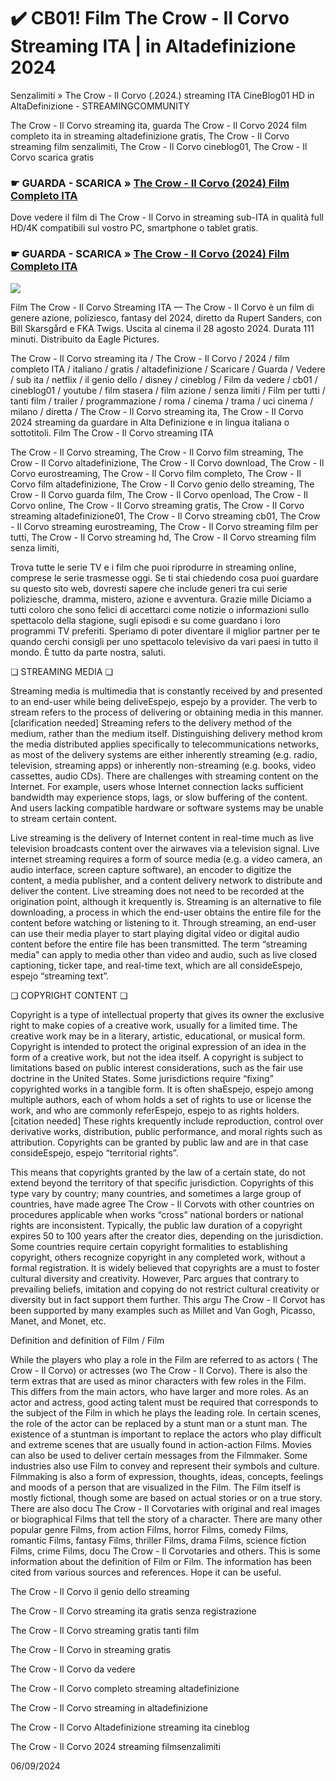 # ✔️ CB01! Film The Crow - Il Corvo Streaming ITA | in Altadefinizione 2024

Senzalimiti » The Crow - Il Corvo (.2024.) streaming ITA CineBlog01 HD in AltaDefinizione - STREAMINGCOMMUNITY

The Crow - Il Corvo streaming ita, guarda The Crow - Il Corvo 2024 film completo ita in streaming altadefinizione gratis, The Crow - Il Corvo streaming film senzalimiti, The Crow - Il Corvo cineblog01, The Crow - Il Corvo scarica gratis

### ☛ GUARDA - SCARICA » [The Crow - Il Corvo (2024) Film Completo ITA](https://t.co/Wi6uxijvQ6)

Dove vedere il film di The Crow - Il Corvo in streaming sub-ITA in qualità full HD/4K compatibili sul vostro PC, smartphone o tablet gratis.

### ☛ GUARDA - SCARICA » [The Crow - Il Corvo (2024) Film Completo ITA](https://t.co/Wi6uxijvQ6)

<p dir="auto"><a href="https://t.co/Wi6uxijvQ6" title="MKVPLAY" rel="nofollow"><img src="https://i.imgur.com/jhNGoEt.gif" style="max-width: 100%;"></a></p>

Film The Crow - Il Corvo Streaming ITA — The Crow - Il Corvo è un film di genere azione, poliziesco, fantasy del 2024, diretto da Rupert Sanders, con Bill Skarsgård e FKA Twigs. Uscita al cinema il 28 agosto 2024. Durata 111 minuti. Distribuito da Eagle Pictures.

The Crow - Il Corvo streaming ita / The Crow - Il Corvo / 2024 / film completo ITA / italiano / gratis / altadefinizione / Scaricare / Guarda / Vedere / sub ita / netflix / il genio dello / disney / cineblog / Film da vedere / cb01 / cineblog01 / youtube / film stasera / film azione / senza limiti / Film per tutti / tanti film / trailer / programmazione / roma / cinema / trama / uci cinema / milano / diretta / The Crow - Il Corvo streaming ita, The Crow - Il Corvo 2024 streaming da guardare in Alta Definizione e in lingua italiana o sottotitoli. Film The Crow - Il Corvo streaming ITA

The Crow - Il Corvo streaming, The Crow - Il Corvo film streaming, The Crow - Il Corvo altadefinizione, The Crow - Il Corvo download, The Crow - Il Corvo eurostreaming, The Crow - Il Corvo film completo, The Crow - Il Corvo film altadefinizione, The Crow - Il Corvo genio dello streaming, The Crow - Il Corvo guarda film, The Crow - Il Corvo openload, The Crow - Il Corvo online, The Crow - Il Corvo streaming gratis, The Crow - Il Corvo streaming altadefinizione01, The Crow - Il Corvo streaming cb01, The Crow - Il Corvo streaming eurostreaming, The Crow - Il Corvo streaming film per tutti, The Crow - Il Corvo streaming hd, The Crow - Il Corvo streaming film senza limiti,

Trova tutte le serie TV e i film che puoi riprodurre in streaming online, comprese le serie trasmesse oggi. Se ti stai chiedendo cosa puoi guardare su questo sito web, dovresti sapere che include generi tra cui serie poliziesche, dramma, mistero, azione e avventura. Grazie mille Diciamo a tutti coloro che sono felici di accettarci come notizie o informazioni sullo spettacolo della stagione, sugli episodi e su come guardano i loro programmi TV preferiti. Speriamo di poter diventare il miglior partner per te quando cerchi consigli per uno spettacolo televisivo da vari paesi in tutto il mondo. È tutto da parte nostra, saluti.

❏ STREAMING MEDIA ❏

Streaming media is multimedia that is constantly received by and presented to an end-user while being deliveEspejo, espejo by a provider. The verb to stream refers to the process of delivering or obtaining media in this manner.[clarification needed] Streaming refers to the delivery method of the medium, rather than the medium itself. Distinguishing delivery method krom the media distributed applies specifically to telecommunications networks, as most of the delivery systems are either inherently streaming (e.g. radio, television, streaming apps) or inherently non-streaming (e.g. books, video cassettes, audio CDs). There are challenges with streaming content on the Internet. For example, users whose Internet connection lacks sufficient bandwidth may experience stops, lags, or slow buffering of the content. And users lacking compatible hardware or software systems may be unable to stream certain content.

Live streaming is the delivery of Internet content in real-time much as live television broadcasts content over the airwaves via a television signal. Live internet streaming requires a form of source media (e.g. a video camera, an audio interface, screen capture software), an encoder to digitize the content, a media publisher, and a content delivery network to distribute and deliver the content. Live streaming does not need to be recorded at the origination point, although it krequently is. Streaming is an alternative to file downloading, a process in which the end-user obtains the entire file for the content before watching or listening to it. Through streaming, an end-user can use their media player to start playing digital video or digital audio content before the entire file has been transmitted. The term “streaming media” can apply to media other than video and audio, such as live closed captioning, ticker tape, and real-time text, which are all consideEspejo, espejo “streaming text”.

❏ COPYRIGHT CONTENT ❏

Copyright is a type of intellectual property that gives its owner the exclusive right to make copies of a creative work, usually for a limited time. The creative work may be in a literary, artistic, educational, or musical form. Copyright is intended to protect the original expression of an idea in the form of a creative work, but not the idea itself. A copyright is subject to limitations based on public interest considerations, such as the fair use doctrine in the United States. Some jurisdictions require “fixing” copyrighted works in a tangible form. It is often shaEspejo, espejo among multiple authors, each of whom holds a set of rights to use or license the work, and who are commonly referEspejo, espejo to as rights holders.[citation needed] These rights krequently include reproduction, control over derivative works, distribution, public performance, and moral rights such as attribution. Copyrights can be granted by public law and are in that case consideEspejo, espejo “territorial rights”.

This means that copyrights granted by the law of a certain state, do not extend beyond the territory of that specific jurisdiction. Copyrights of this type vary by country; many countries, and sometimes a large group of countries, have made agree The Crow - Il Corvots with other countries on procedures applicable when works “cross” national borders or national rights are inconsistent. Typically, the public law duration of a copyright expires 50 to 100 years after the creator dies, depending on the jurisdiction. Some countries require certain copyright formalities to establishing copyright, others recognize copyright in any completed work, without a formal registration. It is widely believed that copyrights are a must to foster cultural diversity and creativity. However, Parc argues that contrary to prevailing beliefs, imitation and copying do not restrict cultural creativity or diversity but in fact support them further. This argu The Crow - Il Corvot has been supported by many examples such as Millet and Van Gogh, Picasso, Manet, and Monet, etc.

Definition and definition of Film / Film

While the players who play a role in the Film are referred to as actors ( The Crow - Il Corvo) or actresses (wo The Crow - Il Corvo). There is also the term extras that are used as minor characters with few roles in the Film. This differs from the main actors, who have larger and more roles. As an actor and actress, good acting talent must be required that corresponds to the subject of the Film in which he plays the leading role. In certain scenes, the role of the actor can be replaced by a stunt man or a stunt man. The existence of a stuntman is important to replace the actors who play difficult and extreme scenes that are usually found in action-action Films. Movies can also be used to deliver certain messages from the Filmmaker. Some industries also use Film to convey and represent their symbols and culture. Filmmaking is also a form of expression, thoughts, ideas, concepts, feelings and moods of a person that are visualized in the Film. The Film itself is mostly fictional, though some are based on actual stories or on a true story. There are also docu The Crow - Il Corvotaries with original and real images or biographical Films that tell the story of a character. There are many other popular genre Films, from action Films, horror Films, comedy Films, romantic Films, fantasy Films, thriller Films, drama Films, science fiction Films, crime Films, docu The Crow - Il Corvotaries and others. This is some information about the definition of Film or Film. The information has been cited from various sources and references. Hope it can be useful.

The Crow - Il Corvo il genio dello streaming

The Crow - Il Corvo streaming ita gratis senza registrazione

The Crow - Il Corvo streaming gratis tanti film

The Crow - Il Corvo in streaming gratis

The Crow - Il Corvo da vedere

The Crow - Il Corvo completo streaming altadefinizione

The Crow - Il Corvo streaming in altadefinizione

The Crow - Il Corvo Altadefinizione streaming ita cineblog

The Crow - Il Corvo 2024 streaming filmsenzalimiti

06/09/2024
